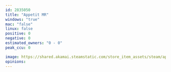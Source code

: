 ```yaml
---
id: 2835050
title: "Appetit MR"
windows: "true"
mac: "false"
linux: false
positive: 0
negative: 0
estimated_owners: "0 - 0"
peak_ccu: 0

image: https://shared.akamai.steamstatic.com/store_item_assets/steam/apps/2835050/header.jpg?t=1731431566
opinions:
---
```


